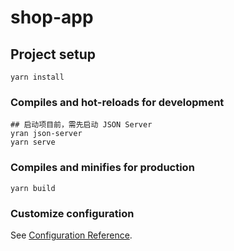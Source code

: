 # shop-app

## Project setup

```
yarn install
```

### Compiles and hot-reloads for development
```
## 启动项目前，需先启动 JSON Server
yran json-server
yarn serve
```

### Compiles and minifies for production
```
yarn build
```

### Customize configuration
See [Configuration Reference](https://cli.vuejs.org/config/).
